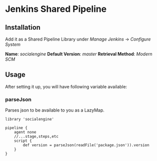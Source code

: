 # Jenkins Shared Pipeline

## Installation

Add it as a Shared Pipeline Library under _Manage Jenkins_ -> _Configure System_

**Name**: _socialengine_
**Default Version**: _master_
**Retrieval Method**: _Modern SCM_

## Usage

After setting it up, you will have following variable available:

### parseJson

Parses json to be available to you as a LazyMap.

```
library 'socialengine'

pipeline {
    agent none
    //...stage,steps,etc
    script {
        def version = parseJson(readFile('package.json')).version
    }
}
```